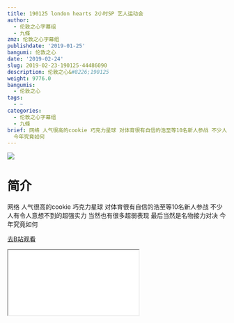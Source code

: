 ```yaml
---
title: 190125 london hearts 2小时SP 艺人运动会
author:
  - 伦敦之心字幕组
  - 九條
zmz: 伦敦之心字幕组
publishdate: '2019-01-25'
bangumi: 伦敦之心
date: '2019-02-24'
slug: 2019-02-23-190125-44486090
description: 伦敦之心&#8226;190125
weight: 9776.0
bangumis:
  - 伦敦之心
tags:
  - ~
categories:
  - 伦敦之心字幕组
  - 九條
brief: 网络 人气很高的cookie 巧克力星球 对体育很有自信的浩至等10名新人参战 不少人有令人意想不到的超强实力 当然也有很多超弱表现 最后当然是名物接力对决
  今年究竟如何
---
```

![](https://i.imgur.com/qEkhbHA.jpg)
# 简介  
网络
人气很高的cookie 巧克力星球 对体育很有自信的浩至等10名新人参战 不少人有令人意想不到的超强实力 当然也有很多超弱表现 最后当然是名物接力对决 今年究竟如何  

[去B站观看](https://www.bilibili.com/video/av44486090/)
<div class ="resp-container"><iframe class="testiframe" src="//player.bilibili.com/player.html?aid=44486090"", scrolling="no", allowfullscreen="true" > </iframe></div> 
